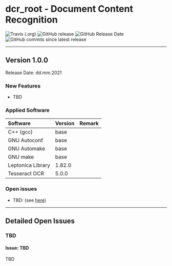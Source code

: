 # dcr_root - Document Content Recognition

![Travis (.org)](https://img.shields.io/travis/KonnexionsGmbH/dcr.svg?branch=master)
![GitHub release](https://img.shields.io/github/release/KonnexionsGmbH/dcr.svg)
![GitHub Release Date](https://img.shields.io/github/release-date/KonnexionsGmbH/dcr.svg)
![GitHub commits since latest release](https://img.shields.io/github/commits-since/KonnexionsGmbH/dcr/1.3.0.svg)

----

## Version 1.0.0

Release Date: dd.mm.2021

### New Features

- TBD

### Applied Software

| Software          | Version | Remark   |
|:------------------|:--------|:---------|
| C++ (gcc)         | base    |          |
| GNU Autoconf      | base    |          |
| GNU Automake      | base    |          |
| GNU make          | base    |          |
| Leptonica Library | 1.82.0  |          |
| Tesseract OCR     | 5.0.0   |          |

### Open issues

- TBD: (see [here](#issues_tbd))

----

## Detailed Open Issues

### <a name="issues_tbd"></a> TBD

#### Issue: TBD

TBD
